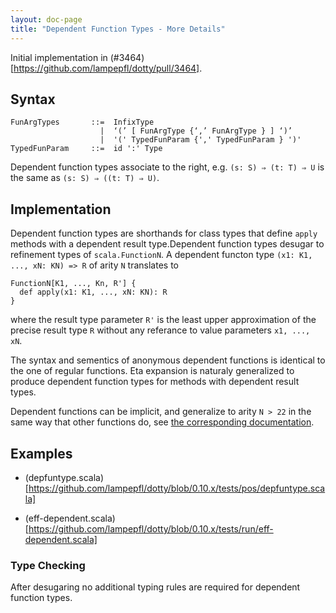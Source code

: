 ```yaml
---
layout: doc-page
title: "Dependent Function Types - More Details"
---
```


Initial implementation in (#3464)[https://github.com/lampepfl/dotty/pull/3464].

## Syntax

    FunArgTypes       ::=  InfixType
                        |  ‘(’ [ FunArgType {‘,’ FunArgType } ] ‘)’
                        |  '(' TypedFunParam {',' TypedFunParam } ')'
    TypedFunParam     ::=  id ':' Type

Dependent function types associate to the right, e.g.
`(s: S) ⇒ (t: T) ⇒ U` is the same as `(s: S) ⇒ ((t: T) ⇒ U)`.

## Implementation

Dependent function types are shorthands for class types that define `apply`
methods with a dependent result type.Dependent function types desugar to
refinement types of `scala.FunctionN`. A dependent functon type
`(x1: K1, ..., xN: KN) => R` of arity `N` translates to

    FunctionN[K1, ..., Kn, R'] {
      def apply(x1: K1, ..., xN: KN): R
    }

where the result type parameter `R'` is the least upper approximation of the
precise result type `R` without any referance to value parameters `x1, ..., xN`.

The syntax and sementics of anonymous dependent functions is identical to the
one of regular functions. Eta expansion is naturaly generalized to produce
dependent function types for methods with dependent result types.

Dependent functions can be implicit, and generalize to arity `N > 22` in the
same way that other functions do, see [the corresponding
documentation](https://dotty.epfl.ch/docs/reference/dropped/limit22.html).

## Examples

- (depfuntype.scala)[https://github.com/lampepfl/dotty/blob/0.10.x/tests/pos/depfuntype.scala]

- (eff-dependent.scala)[https://github.com/lampepfl/dotty/blob/0.10.x/tests/run/eff-dependent.scala]

### Type Checking

After desugaring no additional typing rules are required for dependent function types.
